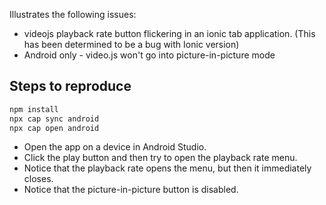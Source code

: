 Illustrates the following issues:

- videojs playback rate button flickering in an ionic tab application. (This has been determined to be a bug with Ionic version)
- Android only - video.js won't go into picture-in-picture mode

## Steps to reproduce

```bash
npm install
npx cap sync android
npx cap open android
```

- Open the app on a device in Android Studio.
- Click the play button and then try to open the playback rate menu.
- Notice that the playback rate opens the menu, but then it immediately closes.
- Notice that the picture-in-picture button is disabled.
